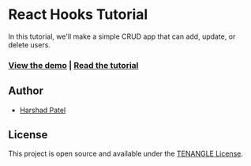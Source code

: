 # React Hooks Tutorial

In this tutorial, we'll make a simple CRUD app that can add, update, or delete users.

### [View the demo](https://github.com/harshadusa1938/React-Hook-CRUD/) | [Read the tutorial](https://www.taniarascia.com/crud-app-in-react-with-hooks/)

## Author

- [Harshad Patel](https://www.tenangle.com)

## License

This project is open source and available under the [TENANGLE License](LICENSE).
